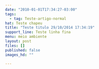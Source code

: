 ```yaml
---
date: "2010-01-01T17:34:27-03:00"
tags:
  - tag: Teste-artigo-normal
hat: Teste chapeu
title: "Teste titulo 29/10/2014 17:34:19"
support_line: Teste linha fina
menu: meio ambiente
layout: post
files: []
published: false
images_hd: ""

---
```

